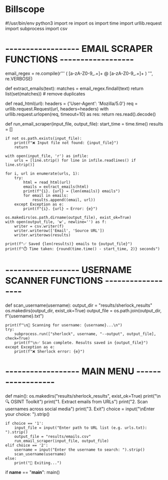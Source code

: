# Billscope
#!/usr/bin/env python3
import re
import os
import time
import urllib.request
import subprocess
import csv

# ------------------ EMAIL SCRAPER FUNCTIONS ------------------ #

email_regex = re.compile(r'''
(
[a-zA-Z0-9_.+]+
@
[a-zA-Z0-9_.+]+
)
''', re.VERBOSE)

def extract_emails(text):
    matches = email_regex.findall(text)
    return list(set(matches))  # remove duplicates

def read_html(url):
    headers = {'User-Agent': 'Mozilla/5.0'}
    req = urllib.request.Request(url, headers=headers)
    with urllib.request.urlopen(req, timeout=10) as res:
        return res.read().decode()

def run_email_scraper(input_file, output_file):
    start_time = time.time()
    results = []

    if not os.path.exists(input_file):
        print(f"❌ Input file not found: {input_file}")
        return

    with open(input_file, 'r') as infile:
        urls = [line.strip() for line in infile.readlines() if line.strip()]

    for i, url in enumerate(urls, 1):
        try:
            html = read_html(url)
            emails = extract_emails(html)
            print(f"{i}. {url} → {len(emails)} emails")
            for email in emails:
                results.append((email, url))
        except Exception as e:
            print(f"{i}. {url} → Error: {e}")

    os.makedirs(os.path.dirname(output_file), exist_ok=True)
    with open(output_file, 'w', newline='') as f:
        writer = csv.writer(f)
        writer.writerow(['Email', 'Source URL'])
        writer.writerows(results)

    print(f"✅ Saved {len(results)} emails to {output_file}")
    print(f"⏱️ Time taken: {round(time.time() - start_time, 2)} seconds")

# ------------------ USERNAME SCANNER FUNCTIONS ------------------ #

def scan_username(username):
    output_dir = "results/sherlock_results"
    os.makedirs(output_dir, exist_ok=True)
    output_file = os.path.join(output_dir, f"{username}.txt")

    print(f"\n🔎 Scanning for username: {username}...\n")
    try:
        subprocess.run(["sherlock", username, "--output", output_file], check=True)
        print(f"\n✅ Scan complete. Results saved in {output_file}")
    except Exception as e:
        print(f"❌ Sherlock error: {e}")

# ------------------ MAIN MENU ------------------ #

def main():
    os.makedirs("results/sherlock_results", exist_ok=True)
    print("\n🔍 OSINT Toolkit")
    print("1. Extract emails from URLs")
    print("2. Scan usernames across social media")
    print("3. Exit")
    choice = input("\nEnter your choice: ").strip()

    if choice == '1':
        input_file = input("Enter path to URL list (e.g. urls.txt): ").strip()
        output_file = "results/emails.csv"
        run_email_scraper(input_file, output_file)
    elif choice == '2':
        username = input("Enter the username to search: ").strip()
        scan_username(username)
    else:
        print("👋 Exiting...")

if __name__ == "__main__":
    main()

